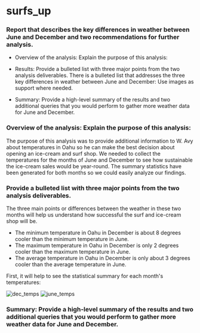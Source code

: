 # surfs_up

### Report that describes the key differences in weather between June and December and two recommendations for further analysis.
* Overview of the analysis: Explain the purpose of this analysis:

* Results: Provide a bulleted list with three major points from the two analysis deliverables. There is a bulleted list that addresses the three key differences in weather between June and December: Use images as support where needed.

* Summary: Provide a high-level summary of the results and two additional queries that you would perform to gather more weather data for June and December.

### Overview of the analysis: Explain the purpose of this analysis:

The purpose of this analysis was to provide additional information to W. Avy about temperatures in Oahu so he can make the best decision about opening an ice-cream and surf shop. We needed to collect the temperatures for the months of June and December to see how sustainable the ice-cream sales would be year-round. The summary statistics have been generated for both months so we could easily analyze our findings.

### Provide a bulleted list with three major points from the two analysis deliverables.

The three main points or differences between the weather in these two months will help us understand how successful the surf and ice-cream shop will be.
* The minimum temperature in Oahu in December is about 8 degrees cooler than the minimum temperature in June.
* The maximum temperature in Oahu in December is only 2 degrees cooler than the maximum temperature in June.
* The average temperature in Oahu in December is only about 3 degrees cooler than the average temperature in June.

First, it will help to see the statistical summary for each month's temperatures:

![dec_temps]()
![june_temps]()




### Summary: Provide a high-level summary of the results and two additional queries that you would perform to gather more weather data for June and December.
